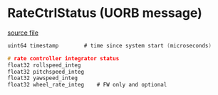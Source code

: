# RateCtrlStatus (UORB message)



[source file](https://github.com/PX4/PX4-Autopilot/blob/main/msg/RateCtrlStatus.msg)

```c
uint64 timestamp		# time since system start (microseconds)

# rate controller integrator status
float32 rollspeed_integ
float32 pitchspeed_integ
float32 yawspeed_integ
float32 wheel_rate_integ	# FW only and optional

```
